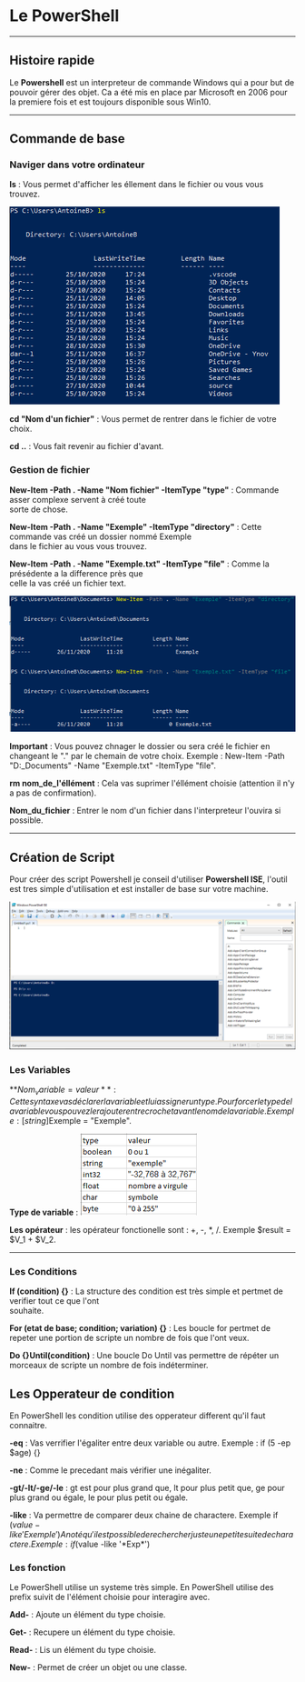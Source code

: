 # Le PowerShell  
_______________________  
  
## Histoire rapide  
  
Le **Powershell** est un interpreteur de commande Windows qui a pour but de pouvoir gérer des objet. Ca a été  mis en place par Microsoft en 2006 pour la premiere fois et est toujours disponible sous Win10.  
________________________
  
## Commande de base  
  
### Naviger dans votre ordinateur  
  
**ls** : Vous permet d'afficher les éllement dans le fichier ou vous vous trouvez.  
  
![exemple](https://github.com/Arata34/PowerShell/blob/master/Exemple_ls.PNG)  
  
**cd "Nom d'un fichier"** : Vous permet de rentrer dans le fichier de votre choix.  
  
**cd ..** : Vous fait revenir au fichier d'avant.  
  
### Gestion de fichier  
  
**New-Item -Path . -Name "Nom fichier" -ItemType "type"** : Commande asser complexe servent à créé toute  
                                                            sorte de chose.  
   
**New-Item -Path . -Name "Exemple" -ItemType "directory"** : Cette commande vas créé un dossier nommé Exemple  
                                                             dans le fichier au vous vous trouvez.  
  
**New-Item -Path . -Name "Exemple.txt" -ItemType "file"** : Comme la présédente a la difference près que  
                                                            celle la vas créé un fichier text.  
  
![Exemple New-Item](https://github.com/Arata34/PowerShell/blob/master/Exemple_New-Item.PNG)  
  
**Important** : Vous pouvez chnager le dossier ou sera créé le fichier en changeant le "." par le chemain de votre choix. Exemple :  New-Item -Path "D:\_Documents" -Name "Exemple.txt" -ItemType "file". 
  
**rm nom_de_l'éllément** : Cela vas suprimer l'éllément choisie (attention il n'y a pas de confirmation).  
  
**Nom_du_fichier** : Entrer le nom d'un fichier dans l'interpreteur l'ouvira si possible.
  
___________________________  
  
## Création de Script  
  
Pour créer des script Powershell je conseil d'utiliser **Powershell ISE**, l'outil est tres simple d'utilisation et est installer de base sur votre machine.

![PowerShell_ISE](https://github.com/Arata34/PowerShell/blob/master/PowerShell_ise.PNG)  
  
### Les Variables  
  
**$Nom_variable = valeur** : Cette syntaxe vas déclarer la variable et lui assigner un type.
                             Pour forcer le type de la variable vous pouvez le rajouter entre crochet avant le nom de la variable. Exemple : [string]$Exemple = "Exemple".
  
**Type de variable** : ![Variable](https://github.com/Arata34/PowerShell/blob/master/variable.PNG)  
  
**Les opérateur** : les opérateur fonctionelle sont : +, -, *, /. Exemple $result = $V_1 + $V_2.
  
________________________  
  
### Les Conditions  
  
**If (condition) {}** : La structure des condition est très simple et pertmet de verifier tout ce que l'ont   
                        souhaite.

**For (etat de base; condition; variation) {}** : Les boucle for pertmet de repeter une portion de scripte 
                                                  un nombre de fois que l'ont veux.
  
**Do {}Until(condition)** : Une boucle Do Until vas permettre de répéter un morceaux de scripte un nombre de
                            fois indéterminer.
  
## Les Opperateur de condition
  
En PowerShell les condition utilise des opperateur different qu'il faut connaitre.  
  
**-eq** : Vas verrifier l'égaliter entre deux variable ou autre. Exemple : if (5 -ep $age) {}
  
**-ne** : Comme le precedant mais vérifier une inégaliter.  

**-gt/-lt/-ge/-le** : gt est pour plus grand que, lt pour plus petit que, ge pour plus grand ou égale, le pour 
                      plus petit ou égale.

**-like** : Va permettre de comparer deux chaine de charactere. Exemple if ($value -like 'Exemple') {} 
            A noté qu'il est possible de rechercher juste une petite suite de charactere.
            Exemple : if ($value -like '*Exp\*')  
  
### Les fonction
  
Le PowerShell utilise un systeme très simple. En PowerShell utilise des prefix suivit de l'élément choisie pour interagire avec.

**Add-** : Ajoute un élément du type choisie.
  
**Get-** : Recupere un élément du type choisie.
  
**Read-** : Lis un élément du type choisie.
  
**New-** : Permet de créer un objet ou une classe.
